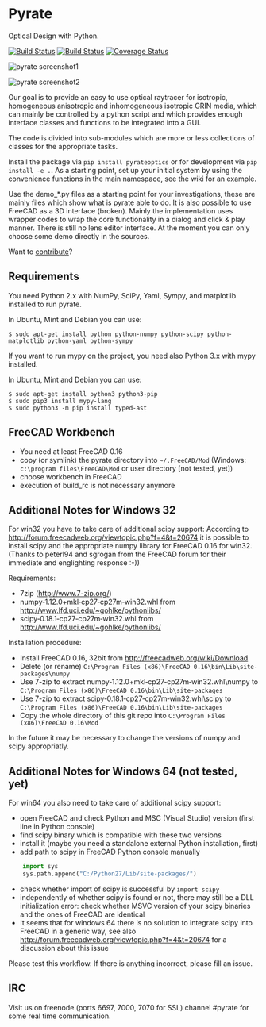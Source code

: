 Pyrate
======
Optical Design with Python.

[![Build Status](https://travis-ci.org/theinze/pyrate.svg?branch=master)](https://travis-ci.org/theinze/pyrate)
[![Build Status](https://ci.appveyor.com/api/projects/status/github/theinze/pyrate?branch=master&svg=true)](https://ci.appveyor.com/project/theinze/pyrate/branch/master)
[![Coverage Status](https://coveralls.io/repos/github/theinze/pyrate/badge.svg?branch=master)](https://coveralls.io/github/theinze/pyrate?branch=master)

![pyrate screenshot1](https://cloud.githubusercontent.com/assets/12564815/24820302/9b8cf4a0-1be8-11e7-8d8b-de0184587145.png)

![pyrate screenshot2](https://cloud.githubusercontent.com/assets/12564815/21287091/7c56f076-c464-11e6-9cf9-5d623be63db6.png)

Our goal is to provide an easy to use optical raytracer for isotropic,
homogeneous anisotropic and inhomogeneous isotropic GRIN media, which can
mainly be controlled by a python script and which provides enough
interface classes and functions to be integrated into a GUI.

The code is divided into sub-modules which are more or less collections
of classes for the appropriate tasks.

Install the package via `pip install pyrateoptics` or for development
via `pip install -e .`. As a starting point, set up your initial system
by using the convenience functions in the main namespace, see the wiki
for an example.

Use the demo_*.py files as a starting point for your investigations,
these are mainly files which show what is pyrate able to do.
It is also possible to use FreeCAD as a 3D interface (broken). Mainly the implementation uses
wrapper codes to wrap the core functionality in a dialog and click & play manner.
There is still no lens editor interface. At the moment you can only choose some demo
directly in the sources.

Want to [contribute](CONTRIBUTING.md)?

Requirements
------------

You need Python 2.x with NumPy, SciPy, Yaml, Sympy, and matplotlib installed to run pyrate.

In Ubuntu, Mint and Debian you can use:

    $ sudo apt-get install python python-numpy python-scipy python-matplotlib python-yaml python-sympy

If you want to run mypy on the project, you need also Python 3.x with mypy
installed.

In Ubuntu, Mint and Debian you can use:

    $ sudo apt-get install python3 python3-pip 
    $ sudo pip3 install mypy-lang
    $ sudo python3 -m pip install typed-ast

FreeCAD Workbench
-----------------

- You need at least FreeCAD 0.16
- copy (or symlink) the pyrate directory into `~/.FreeCAD/Mod` (Windows: `c:\program files\FreeCAD\Mod` or user directory [not tested, yet])
- choose workbench in FreeCAD
- execution of build_rc is not necessary anymore

Additional Notes for Windows 32
-----------------------------------------

For win32 you have to take care of additional scipy support:
According to http://forum.freecadweb.org/viewtopic.php?f=4&t=20674 it is possible to
install scipy and the appropriate numpy library for FreeCAD 0.16 for win32.
(Thanks to peterl94 and sgrogan from the FreeCAD forum for their immediate and englighting response :-))

Requirements:
- 7zip (http://www.7-zip.org/)
- numpy‑1.12.0+mkl‑cp27‑cp27m‑win32.whl from http://www.lfd.uci.edu/~gohlke/pythonlibs/
- scipy‑0.18.1‑cp27‑cp27m‑win32.whl from http://www.lfd.uci.edu/~gohlke/pythonlibs/

Installation procedure:
- Install FreeCAD 0.16, 32bit from http://freecadweb.org/wiki/Download
- Delete (or rename) `C:\Program Files (x86)\FreeCAD 0.16\bin\Lib\site-packages\numpy`
- Use 7-zip to extract numpy‑1.12.0+mkl‑cp27‑cp27m‑win32.whl\numpy to `C:\Program Files (x86)\FreeCAD 0.16\bin\Lib\site-packages`
- Use 7-zip to extract scipy‑0.18.1‑cp27‑cp27m‑win32.whl\scipy to `C:\Program Files (x86)\FreeCAD 0.16\bin\Lib\site-packages`
- Copy the whole directory of this git repo into `C:\Program Files (x86)\FreeCAD 0.16\Mod`

In the future it may be necessary to change the versions of numpy and scipy appropriatly.

Additional Notes for Windows 64 (not tested, yet)
-----------------------------------------

For win64 you also need to take care of additional scipy support:

- open FreeCAD and check Python and MSC (Visual Studio) version (first line in Python console)
- find scipy binary which is compatible with these two versions
- install it (maybe you need a standalone external Python installation, first)
- add path to scipy in FreeCAD Python console manually
```python
    import sys
    sys.path.append("C:/Python27/Lib/site-packages/")
```
- check whether import of scipy is successful by `import scipy`
- independently of whether scipy is found or not, there may still be a DLL initialization error: check whether MSVC version of your scipy binaries and the ones of FreeCAD are identical
- It seems that for windows 64 there is no solution to integrate scipy into FreeCAD in a generic way, see also http://forum.freecadweb.org/viewtopic.php?f=4&t=20674 for a discussion about this issue

Please test this workflow. If there is anything incorrect, please fill an issue.

IRC
---

Visit us on freenode (ports 6697, 7000, 7070 for SSL) channel #pyrate for some real time communication.
